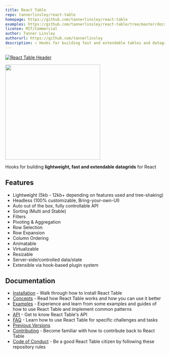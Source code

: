 ```yaml
---
title: React Table
repo: tannerlinsley/react-table
homepage: https://github.com/tannerlinsley/react-table
examples: https://github.com/tannerlinsley/react-table/tree/master/docs/examples.md
license: MIT/Commercial
author: Tanner Linsley
authorurl: https://github.com/tannerlinsley
description: ⚛️ Hooks for building fast and extendable tables and datagrids for React
---
```


[![React Table Header](https://github.com/tannerlinsley/react-table/raw/master/media/header.png)](https://github.com/tannerlinsley/react-table)

<a href='https://github.com/tannerlinsley/react-table'><img src='https://github.com/tannerlinsley/react-table/raw/master/media/logo.png' width='300'/></a>

Hooks for building **lightweight, fast and extendable datagrids** for React

## Features

- Lightweight (5kb - 12kb+ depending on features used and tree-shaking)
- Headless (100% customizable, Bring-your-own-UI)
- Auto out of the box, fully controllable API
- Sorting (Multi and Stable)
- Filters
- Pivoting & Aggregation
- Row Selection
- Row Expansion
- Column Ordering
- Animatable
- Virtualizable
- Resizable
- Server-side/controlled data/state
- Extensible via hook-based plugin system

## Documentation

- [Installation](https://github.com/tannerlinsley/react-table/blob/master/docs/installation.md) - Walk through how to install React Table
- [Concepts](https://github.com/tannerlinsley/react-table/blob/master/docs/concepts.md) - Read how React Table works and how you can use it better
- [Examples](https://github.com/tannerlinsley/react-table/blob/master/docs/examples.md) - Experience and learn from some examples and guides of how to use React Table and implement common patterns
- [API](https://github.com/tannerlinsley/react-table/blob/master/docs/api/README.md) - Get to know React Table's API
- [FAQ](https://github.com/tannerlinsley/react-table/blob/master/docs/faq.md) - Learn how to use React Table for specific challenges and tasks
- [Previous Versions](https://github.com/tannerlinsley/react-table#previous-versions)
- [Contributing](https://github.com/tannerlinsley/react-table/blob/master/CONTRIBUTING.md) - Become familiar with how to contribute back to React Table
- [Code of Conduct](https://github.com/tannerlinsley/react-table/blob/master/CODE_OF_CONDUCT.md) - Be a good React Table citizen by following these repository rules
